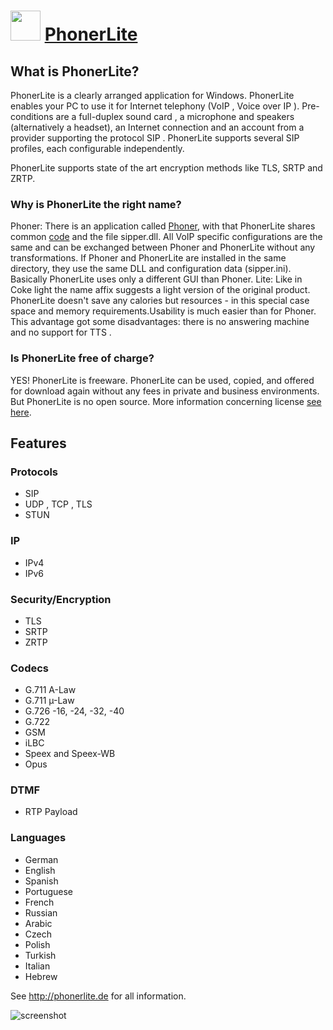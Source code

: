 ﻿# <img src="https://cdn.jsdelivr.net/gh/chtof/chocolatey-packages/automatic/phonerlite.install/phonerlite.install.png" width="48" height="48"/> [PhonerLite](https://chocolatey.org/packages/phonerlite.install)

## What is PhonerLite?
PhonerLite is a clearly arranged application for Windows. PhonerLite enables your PC to use it for Internet telephony (VoIP , Voice over IP ). Pre-conditions are a full-duplex sound card , a microphone and speakers (alternatively a headset), an  Internet connection and an account from a provider supporting the protocol SIP . PhonerLite supports several SIP profiles, each configurable independently.

PhonerLite supports state of the art encryption methods like TLS, SRTP and ZRTP.

### Why is PhonerLite the right name?
Phoner: There is an application called [Phoner](http://www.phoner.de/index_en.htm), with that PhonerLite shares common [code](http://en.wikipedia.org/wiki/Source_code) and the file sipper.dll. All VoIP specific configurations are the same and can be exchanged between Phoner and PhonerLite without any transformations. If Phoner and PhonerLite are installed in the same directory, they use the same DLL and configuration data (sipper.ini). Basically PhonerLite uses only a different GUI than Phoner.
Lite: Like in Coke light  the name affix suggests a light version of the original product. PhonerLite doesn't save any calories  but resources - in this special case space and memory requirements.Usability is much easier than for Phoner. This advantage got some disadvantages: there is no answering machine and no support for TTS .

### Is PhonerLite free of charge?
YES! PhonerLite is freeware. PhonerLite can be used, copied, and offered for download again without any fees in private and business environments. But PhonerLite is no open source. More information concerning license [see here](http://phonerlite.de/license_en.htm).

## Features

### Protocols
- SIP
- UDP , TCP , TLS
- STUN

### IP
- IPv4
- IPv6

### Security/Encryption
- TLS
- SRTP
- ZRTP

### Codecs
- G.711 A-Law
- G.711 µ-Law
- G.726 -16, -24, -32, -40 
- G.722
- GSM
- iLBC
- Speex and Speex-WB
- Opus

### DTMF
- RTP Payload

### Languages
- German
- English
- Spanish
- Portuguese
- French
- Russian
- Arabic
- Czech
- Polish
- Turkish
- Italian
- Hebrew

See http://phonerlite.de for all information.

![screenshot](https://cdn.jsdelivr.net/gh/chtof/chocolatey-packages/automatic/phonerlite.install/screenshot.png)